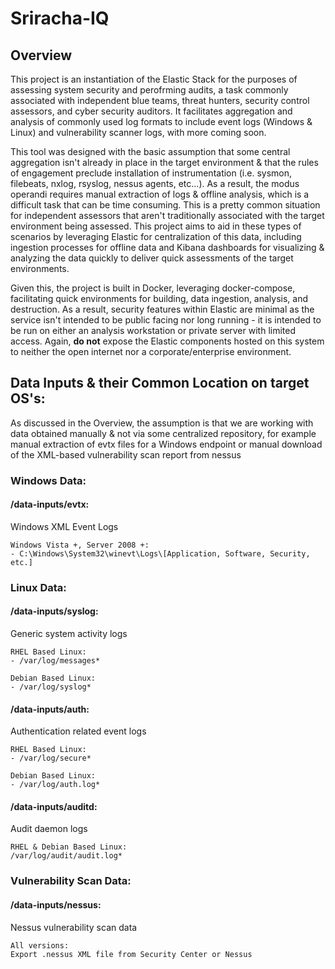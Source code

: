 # Sriracha-IQ

## Overview
This project is an instantiation of the Elastic Stack for the purposes of assessing system security and perofrming audits, a task commonly associated with independent blue teams, threat hunters, security control assessors, and cyber security auditors. It facilitates aggregation and analysis of commonly used log formats to include event logs (Windows & Linux) and vulnerability scanner logs, with more coming soon.

This tool was designed with the basic assumption that some central aggregation isn't already in place in the target environment & that the rules of engagement preclude installation of instrumentation (i.e. sysmon, filebeats, nxlog, rsyslog, nessus agents, etc...). As a result, the modus operandi requires manual extraction of logs & offline analysis, which is a difficult task that can be time consuming. This is a pretty common situation for independent assessors that aren't traditionally associated with the target environment being assessed. This project aims to aid in these types of scenarios by leveraging Elastic for centralization of this data, including ingestion processes for offline data and Kibana dashboards for visualizing & analyzing the data quickly to deliver quick assessments of the target environments.

Given this, the project is built in Docker, leveraging docker-compose, facilitating quick environments for building, data ingestion, analysis, and destruction. As a result, security features within Elastic are minimal as the service isn't intended to be public facing nor long running - it is intended to be run on either an analysis workstation or private server with limited access. Again, **do not** expose the Elastic components hosted on this system to neither the open internet nor a corporate/enterprise environment. 
## Data Inputs & their Common Location on target OS's:
As discussed in the Overview, the assumption is that we are working with data obtained manually & not via some centralized repository, for example manual extraction of evtx files for a Windows endpoint or manual download of the XML-based vulnerability scan report from nessus

### Windows Data:

#### /data-inputs/evtx:
Windows XML Event Logs

	Windows Vista +, Server 2008 +:
	- C:\Windows\System32\winevt\Logs\[Application, Software, Security, etc.]

### Linux Data:

#### /data-inputs/syslog:
Generic system activity logs

	RHEL Based Linux:
	- /var/log/messages*

	Debian Based Linux:
	- /var/log/syslog*
	
#### /data-inputs/auth:
Authentication related event logs

	RHEL Based Linux:
	- /var/log/secure*

	Debian Based Linux:
	- /var/log/auth.log*
	
#### /data-inputs/auditd:
Audit daemon logs

	RHEL & Debian Based Linux:
	/var/log/audit/audit.log*
	
### Vulnerability Scan Data:

#### /data-inputs/nessus:
Nessus vulnerability scan data

	All versions:
	Export .nessus XML file from Security Center or Nessus